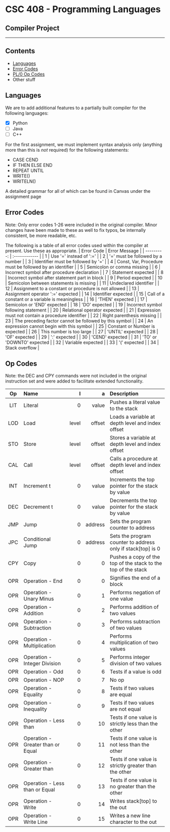 # CSC 408 - Programming Languages
## Compiler Project
***
## Contents
- [Languages](#languages)
- [Error Codes](#error-codes)
- [PL/0 Op Codes](#op-codes)
- Other stuff

## Languages

We are to add additional features to a partially built compiler for the following languages:
- [x] Python
- [ ] Java
- [ ] C++

For the first assignment, we must implement syntax analysis only (anything more than this is *not* required) for the following statements:
* CASE CEND
* IF THEN ELSE END
* REPEAT UNTIL
* WRITE()
* WRITELN()

A detailed grammar for all of which can be found in Canvas under the assignment page

## Error Codes
Note: Only error codes 1-26 were included in the original compiler. Minor changes have been made to these as well to fix typos, be internally consistent, be more readable, etc.

The following is a table of all error codes used within the compiler at present. Use these as appropriate.
| Error Code | Error Message |
| ---------: | :------------ |
| 1          | Use '=' instead of ':=' |
| 2          | '=' must be followed by a number |
| 3          | Identifier must be followed by '=' |
| 4          | Const, Var, Procedure must be followed by an identifier |
| 5          | Semicolon or comma missing |
| 6          | Incorrect symbol after procedure declaration |
| 7          | Statement expected |
| 8          | Incorrect symbol after statement part in block |
| 9          | Period expected |
| 10         | Semicolon between statements is missing |
| 11         | Undeclared identifier |
| 12         | Assignment to a constant or procedure is not allowed |
| 13         | Assignment operator ':=' expected |
| 14         | Identifier expected |
| 15         | Call of a constant or a variable is meaningless |
| 16         | 'THEN' expected |
| 17         | Semicolon or 'END' expected |
| 18         | 'DO' expected |
| 19         | Incorrect symbol following statement |
| 20         | Relational operator expected |
| 21         | Expression must not contain a procedure identifier |
| 22         | Right parenthesis missing |
| 23         | The preceding factor cannot be followed by this symbol |
| 24         | An expression cannot begin with this symbol |
| 25         | Constant or Number is expected |
| 26         | This number is too large |
| 27         | 'UNTIL' expected |
| 28         | 'OF' expected |
| 29         | ':' expected |
| 30         | 'CEND' expected |
| 31         | 'TO' or 'DOWNTO' expected |
| 32         | Variable expected |
| 33         | '(' expected |
| 34         | Stack overflow |

## Op Codes
Note: the DEC and CPY commands were not included in the original instruction set and were added to facilitate extended functionality.

| Op  | Name | l  | a  | Description |
| :-: | :--- | -: | -: | :---------- |
| LIT | Literal | 0 | value | Pushes a literal value to the stack |
| LOD | Load | level | offset | Loads a variable at depth level and index offset |
| STO | Store | level | offset | Stores a variable at depth level and index offset |
| CAL | Call | level | offset | Calls a procedure at depth level and index offset |
| INT | Increment t | 0 | value | Increments the top pointer for the stack by value |
| DEC | Decrement t | 0 | value | Decrements the top pointer for the stack by value |
| JMP | Jump | 0 | address | Sets the program counter to address |
| JPC | Conditional Jump | 0 | address | Sets the program counter to address only if stack[top] is 0 |
| CPY | Copy | 0 | 0 | Pushes a copy of the top of the stack to the top of the stack |
| OPR | Operation - End | 0 | 0 | Signifies the end of a block |
| OPR | Operation - Unary Minus | 0 | 1 | Performs negation of one value |
| OPR | Operation - Addition | 0 | 2 | Performs addition of two values |
| OPR | Operation - Subtraction | 0 | 3 | Performs subtraction of two values |
| OPR | Operation - Multiplication | 0 | 4 | Performs multiplication of two values |
| OPR | Operation - Integer Division | 0 | 5 | Performs integer division of two values |
| OPR | Operation - Odd | 0 | 6 | Tests if a value is odd |
| OPR | Operation - NOP | 0 | 7 | No op |
| OPR | Operation - Equality | 0 | 8 | Tests if two values are equal |
| OPR | Operation - Inequality | 0 | 9 | Tests if two values are not equal |
| OPR | Operation - Less than | 0 | 10 | Tests if one value is strictly less than the other |
| OPR | Operation - Greater than or Equal | 0 | 11 | Tests if one value is not less than the other |
| OPR | Operation - Greater than | 0 | 12 | Tests if one value is strictly greater than the other |
| OPR | Operation - Less than or Equal | 0 | 13 | Tests if one value is no greater than the other |
| OPR | Operation - Write | 0 | 14 | Writes stack[top] to the out |
| OPR | Operation - Write Line | 0 | 15 | Writes a new line character to the out |

